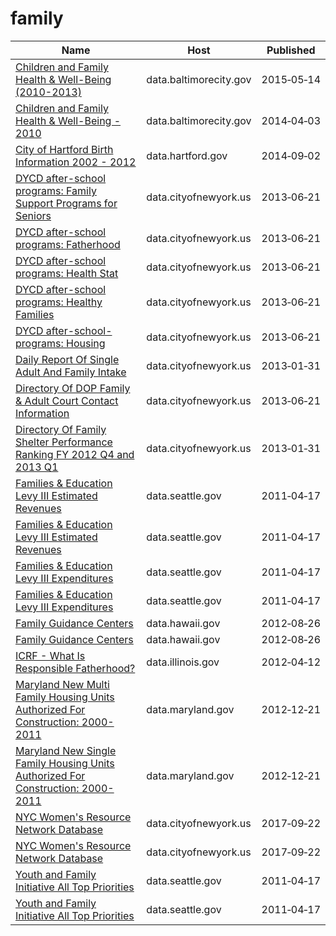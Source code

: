 # family

Name | Host | Published
---- | ---- | ---------
[Children and Family Health & Well-Being (2010-2013)](../datasets/ku4b-9db9.md) | data.baltimorecity.gov | 2015&#x2011;05&#x2011;14
[Children and Family Health & Well-Being - 2010](../datasets/34ex-2mjc.md) | data.baltimorecity.gov | 2014&#x2011;04&#x2011;03
[City of Hartford Birth Information 2002 - 2012](../datasets/cbzv-qf8c.md) | data.hartford.gov | 2014&#x2011;09&#x2011;02
[DYCD after-school programs: Family Support Programs for Seniors](../datasets/dhs7-q59e.md) | data.cityofnewyork.us | 2013&#x2011;06&#x2011;21
[DYCD after-school programs: Fatherhood](../datasets/esw6-z4id.md) | data.cityofnewyork.us | 2013&#x2011;06&#x2011;21
[DYCD after-school programs: Health Stat](../datasets/9f5k-vxxv.md) | data.cityofnewyork.us | 2013&#x2011;06&#x2011;21
[DYCD after-school programs: Healthy Families](../datasets/yqkf-i7a4.md) | data.cityofnewyork.us | 2013&#x2011;06&#x2011;21
[DYCD after-school-programs: Housing](../datasets/fqcv-e9sg.md) | data.cityofnewyork.us | 2013&#x2011;06&#x2011;21
[Daily Report Of Single Adult And Family Intake](../datasets/sci4-yqgk.md) | data.cityofnewyork.us | 2013&#x2011;01&#x2011;31
[Directory Of DOP Family & Adult Court Contact Information](../datasets/f46j-m4iq.md) | data.cityofnewyork.us | 2013&#x2011;06&#x2011;21
[Directory Of Family Shelter Performance Ranking FY 2012 Q4 and 2013 Q1](../datasets/y7z5-rhh5.md) | data.cityofnewyork.us | 2013&#x2011;01&#x2011;31
[Families & Education Levy III Estimated Revenues](../datasets/vu6n-t5x5.md) | data.seattle.gov | 2011&#x2011;04&#x2011;17
[Families & Education Levy III Estimated Revenues](../datasets/vu6n-t5x5.md) | data.seattle.gov | 2011&#x2011;04&#x2011;17
[Families & Education Levy III Expenditures](../datasets/9xpv-dsbc.md) | data.seattle.gov | 2011&#x2011;04&#x2011;17
[Families & Education Levy III Expenditures](../datasets/9xpv-dsbc.md) | data.seattle.gov | 2011&#x2011;04&#x2011;17
[Family Guidance Centers](../datasets/uv73-kg72.md) | data.hawaii.gov | 2012&#x2011;08&#x2011;26
[Family Guidance Centers](../datasets/uv73-kg72.md) | data.hawaii.gov | 2012&#x2011;08&#x2011;26
[ICRF - What Is Responsible Fatherhood?](../datasets/v43g-3t3d.md) | data.illinois.gov | 2012&#x2011;04&#x2011;12
[Maryland New Multi Family Housing Units Authorized For Construction: 2000-2011](../datasets/pz3y-chyn.md) | data.maryland.gov | 2012&#x2011;12&#x2011;21
[Maryland New Single Family Housing Units Authorized For Construction: 2000-2011](../datasets/4br4-qbf4.md) | data.maryland.gov | 2012&#x2011;12&#x2011;21
[NYC Women's Resource Network Database](../datasets/pqg4-dm6b.md) | data.cityofnewyork.us | 2017&#x2011;09&#x2011;22
[NYC Women's Resource Network Database](../datasets/pqg4-dm6b.md) | data.cityofnewyork.us | 2017&#x2011;09&#x2011;22
[Youth and Family Initiative All Top Priorities](../datasets/s3q4-fh73.md) | data.seattle.gov | 2011&#x2011;04&#x2011;17
[Youth and Family Initiative All Top Priorities](../datasets/s3q4-fh73.md) | data.seattle.gov | 2011&#x2011;04&#x2011;17


